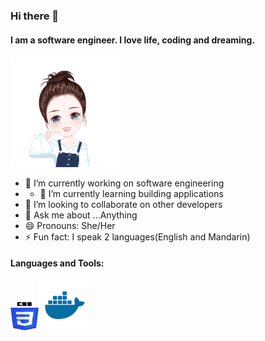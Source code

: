 ### Hi there 👋

#### I am a software engineer. I love life, coding and dreaming.

<img src="https://github.com/Haozhen-Shu/haozhen-shu/blob/main/profile.png" width=35% height=35%>   


- 🔭 I’m currently working on software engineering                                                                                        
-  - 🌱 I’m currently learning building applications
- 👯 I’m looking to collaborate on other developers
- 💬 Ask me about ...Anything
- 😄 Pronouns: She/Her
- ⚡ Fun fact: I speak 2 languages(English and Mandarin)

#### Languages and Tools:
<img src="https://github.com/Haozhen-Shu/haozhen-shu/blob/main/icons/css.jpeg?raw=true" width=45 height=45><img src="https://github.com/Haozhen-Shu/haozhen-shu/blob/main/icons/docker.png?raw=true" width=80 height=80>
